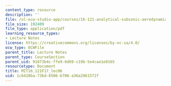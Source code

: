 ```yaml
---
content_type: resource
description: ''
file: /ol-ocw-studio-app/courses/16-121-analytical-subsonic-aerodynamics-fall-2017/1c6428ba73bd6506b706a36a2861572f_MIT16_121F17_lec06.pdf
file_size: 192409
file_type: application/pdf
learning_resource_types:
- Lecture Notes
license: https://creativecommons.org/licenses/by-nc-sa/4.0/
ocw_type: OCWFile
parent_title: Lecture Notes
parent_type: CourseSection
parent_uid: 91873b4c-ffe9-6d69-c19b-5e4cae1e0165
resourcetype: Document
title: MIT16_121F17_lec06
uid: 1c6428ba-73bd-6506-b706-a36a2861572f
---
```

